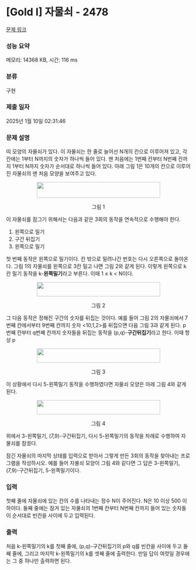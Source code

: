 # [Gold I] 자물쇠 - 2478 

[문제 링크](https://www.acmicpc.net/problem/2478) 

### 성능 요약

메모리: 14368 KB, 시간: 116 ms

### 분류

구현

### 제출 일자

2025년 1월 10일 02:31:46

### 문제 설명

<p>띠 모양의 자물쇠가 있다. 이 자물쇠는 한 줄로 늘어선 N개의 칸으로 이루어져 있고, 각 칸에는 1부터 N까지의 숫자가 하나씩 들어 있다. 맨 처음에는 1번째 칸부터 N번째 칸까지 1부터 N까지 숫자가 순서대로 하나씩 들어 있다. 아래 그림 1은 10개의 칸으로 이루어진 자물쇠의 맨 처음 모양을 보여주고 있다.</p>

<p style="text-align: center;"><img alt="" src="https://upload.acmicpc.net/50c10caf-437f-4e2e-bd9a-d62fa2299a63/-/preview/" style="width: 337px; height: 43px;"></p>

<p style="text-align: center;">그림 1</p>

<p>이 자물쇠를 잠그기 위해서는 다음과 같은 3회의 동작을 연속적으로 수행해야 한다.</p>

<ol>
	<li>왼쪽으로 밀기</li>
	<li>구간 뒤집기</li>
	<li>왼쪽으로 밀기</li>
</ol>

<p>첫 번째 동작은 왼쪽으로 밀기이다. 칸 밖으로 밀려나간 번호는 다시 오른쪽으로 돌아온다. 그림 1의 자물쇠를 왼쪽으로 3칸 밀고 나면 그림 2와 같게 된다. 이렇게 왼쪽으로 k칸 밀기 동작을 k-<strong>왼쪽밀기</strong>라고 부른다. 이때 1 ≤ k < N이다.</p>

<p style="text-align: center;"><img alt="" src="https://upload.acmicpc.net/d6370f4b-2405-40ea-83e9-f952505bb876/-/preview/" style="width: 337px; height: 39px;"></p>

<p style="text-align: center;">그림 2</p>

<p>그 다음 동작은 정해진 구간의 숫자를 뒤집는 것이다. 예를 들어 그림 2의 자물쇠에서 7번째 칸에서부터 9번째 칸까지 숫자 <10,1,2>를 뒤집으면 다음 그림 3과 같게 된다. p번째 칸부터 q번째 칸까지 숫자들을 뒤집는 동작을 (p,q)-<strong>구간뒤집기</strong>라고 한다. 이때 항상 p<q이다.</p>

<p style="text-align: center;"><img alt="" src="https://upload.acmicpc.net/9e843ea9-0df6-4c14-8f92-4cfdb9afaa81/-/preview/" style="width: 337px; height: 39px;"></p>

<p style="text-align: center;">그림 3</p>

<p>이 상황에서 다시 5-왼쪽밀기 동작을 수행하였다면 자물쇠 모양은 아래 그림 4와 같게 된다.</p>

<p style="text-align: center;"><img alt="" src="https://upload.acmicpc.net/1daeb024-6484-4825-bad8-2c4a073ee2c1/-/preview/" style="width: 337px; height: 39px;"></p>

<p style="text-align: center;">그림 4</p>

<p>위에서 3-왼쪽밀기, (7,9)-구간뒤집기, 다시 5-왼쪽밀기의 동작을 차례로 수행하여 자물쇠를 잠궜다.</p>

<p>잠긴 자물쇠의 마지막 상태를 입력으로 받아서 그렇게 만든 3회의 동작을 찾아내는 프로그램을 작성하시오. 예를 들어 자물쇠 모양이 그림 4와 같다면 그 답은 3-왼쪽밀기, (7,9)-구간뒤집기, 5-왼쪽밀기이다.</p>

### 입력 

 <p>첫째 줄에 자물쇠에 있는 칸의 수를 나타내는 정수 N이 주어진다. N은 10 이상 500 이하이다. 둘째 줄에는 잠겨 있는 자물쇠의 1번째 칸부터 N번째 칸까지 들어 있는 숫자들이 순서대로 빈칸을 사이에 두고 입력된다.</p>

### 출력 

 <p>처음 k-왼쪽밀기의 k를 첫째 줄에, (p,q)-구간뒤집기의 p와 q를 빈칸을 사이에 두고 둘째 줄에, 그리고 마지막 k-왼쪽밀기의 k를 셋째 줄에 출력한다. 만일 답이 여럿일 경우에는 그 중 하나만 출력하면 된다.</p>

